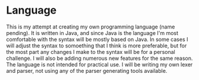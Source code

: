 # Language
This is my attempt at creating my own programming language (name pending). It is written in Java, and since Java is the language I'm most comfortable with the syntax will be mostly based on Java. In some cases I will adjust the syntax to somoething that I think is more preferable, but for the most part any changes I make to the syntax will be for a personal challenge. I will also be adding numerous new features for the same reason. The language is not intended for practical use. I will be writing my own lexer and parser, not using any of the parser generating tools available.
